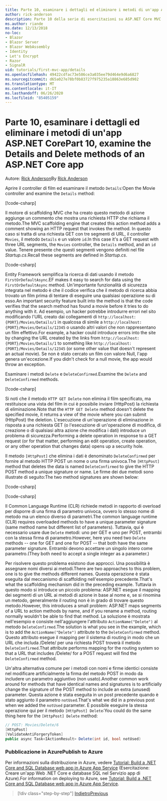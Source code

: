 ```yaml
---
title: Parte 10, esaminare i dettagli ed eliminare i metodi di un'app ASP.NET Core
author: rick-anderson
description: Parte 10 della serie di esercitazioni su ASP.NET Core MVC.
ms.author: riande
ms.date: 12/13/2018
no-loc:
- Blazor
- Blazor Server
- Blazor WebAssembly
- Identity
- Let's Encrypt
- Razor
- SignalR
uid: tutorials/first-mvc-app/details
ms.openlocfilehash: 49422cdfac73e586ce3a035ee79d464e9d6a6827
ms.sourcegitcommit: d65a027e78bf0b83727f975235a18863e685d902
ms.translationtype: MT
ms.contentlocale: it-IT
ms.lasthandoff: 06/26/2020
ms.locfileid: "85405159"
---
```

# <a name="part-10-examine-the-details-and-delete-methods-of-an-aspnet-core-app"></a><span data-ttu-id="db9de-103">Parte 10, esaminare i dettagli ed eliminare i metodi di un'app ASP.NET Core</span><span class="sxs-lookup"><span data-stu-id="db9de-103">Part 10, examine the Details and Delete methods of an ASP.NET Core app</span></span>

<span data-ttu-id="db9de-104">Autore: [Rick Anderson](https://twitter.com/RickAndMSFT)</span><span class="sxs-lookup"><span data-stu-id="db9de-104">By [Rick Anderson](https://twitter.com/RickAndMSFT)</span></span>

<span data-ttu-id="db9de-105">Aprire il controller di film ed esaminare il metodo `Details`:</span><span class="sxs-lookup"><span data-stu-id="db9de-105">Open the Movie controller and examine the `Details` method:</span></span>

[!code-csharp[](start-mvc/sample/MvcMovie22/Controllers/MoviesController.cs?name=snippet_details)]

<span data-ttu-id="db9de-106">Il motore di scaffolding MVC che ha creato questo metodo di azione aggiunge un commento che mostra una richiesta HTTP che richiama il metodo.</span><span class="sxs-lookup"><span data-stu-id="db9de-106">The MVC scaffolding engine that created this action method adds a comment showing an HTTP request that invokes the method.</span></span> <span data-ttu-id="db9de-107">In questo caso si tratta di una richiesta GET con tre segmenti di URL, il controller `Movies`, il metodo `Details` e un valore `id`.</span><span class="sxs-lookup"><span data-stu-id="db9de-107">In this case it's a GET request with three URL segments, the `Movies` controller, the `Details` method, and an `id` value.</span></span> <span data-ttu-id="db9de-108">Tenere presente che questi segmenti vengono definiti nel file *Startup.cs*.</span><span class="sxs-lookup"><span data-stu-id="db9de-108">Recall these segments are defined in *Startup.cs*.</span></span>

[!code-csharp[](start-mvc/sample/MvcMovie3/Startup.cs?highlight=5&name=snippet_1)]

<span data-ttu-id="db9de-109">Entity Framework semplifica la ricerca di dati usando il metodo `FirstOrDefaultAsync`.</span><span class="sxs-lookup"><span data-stu-id="db9de-109">EF makes it easy to search for data using the `FirstOrDefaultAsync` method.</span></span> <span data-ttu-id="db9de-110">Un'importante funzionalità di sicurezza integrata nel metodo è che il codice verifica che il metodo di ricerca abbia trovato un film prima di tentare di eseguire una qualsiasi operazione su di esso.</span><span class="sxs-lookup"><span data-stu-id="db9de-110">An important security feature built into the method is that the code verifies that the search method has found a movie before it tries to do anything with it.</span></span> <span data-ttu-id="db9de-111">Ad esempio, un hacker potrebbe introdurre errori nel sito modificando l'URL creato dai collegamenti di `http://localhost:{PORT}/Movies/Details/1` in qualcosa di simile a `http://localhost:{PORT}/Movies/Details/12345` o usando altri valori che non rappresentano un film effettivo.</span><span class="sxs-lookup"><span data-stu-id="db9de-111">For example, a hacker could introduce errors into the site by changing the URL created by the links from `http://localhost:{PORT}/Movies/Details/1` to something like  `http://localhost:{PORT}/Movies/Details/12345` (or some other value that doesn't represent an actual movie).</span></span> <span data-ttu-id="db9de-112">Se non è stato cercato un film con valore Null, l'app genera un'eccezione.</span><span class="sxs-lookup"><span data-stu-id="db9de-112">If you didn't check for a null movie, the app would throw an exception.</span></span>

<span data-ttu-id="db9de-113">Esaminare i metodi `Delete` e `DeleteConfirmed`.</span><span class="sxs-lookup"><span data-stu-id="db9de-113">Examine the `Delete` and `DeleteConfirmed` methods.</span></span>

[!code-csharp[](start-mvc/sample/MvcMovie22/Controllers/MoviesController.cs?name=snippet_delete)]

<span data-ttu-id="db9de-114">Si noti che il metodo `HTTP GET Delete` non elimina il film specificato, ma restituisce una vista del film in cui è possibile inviare (HttpPost) la richiesta di eliminazione.</span><span class="sxs-lookup"><span data-stu-id="db9de-114">Note that the `HTTP GET Delete` method doesn't delete the specified movie, it returns a view of the movie where you can submit (HttpPost) the deletion.</span></span> <span data-ttu-id="db9de-115">L'esecuzione di un'operazione di eliminazione in risposta a una richiesta GET (o l'esecuzione di un'operazione di modifica, di creazione o di qualsiasi altra azione che modifica i dati) introduce un problema di sicurezza.</span><span class="sxs-lookup"><span data-stu-id="db9de-115">Performing a delete operation in response to a GET request (or for that matter, performing an edit operation, create operation, or any other operation that changes data) opens up a security hole.</span></span>

<span data-ttu-id="db9de-116">Il metodo `[HttpPost]` che elimina i dati è denominato `DeleteConfirmed` per fornire al metodo HTTP POST un nome o una firma univoca.</span><span class="sxs-lookup"><span data-stu-id="db9de-116">The `[HttpPost]` method that deletes the data is named `DeleteConfirmed` to give the HTTP POST method a unique signature or name.</span></span> <span data-ttu-id="db9de-117">Le firme dei due metodi sono illustrate di seguito:</span><span class="sxs-lookup"><span data-stu-id="db9de-117">The two method signatures are shown below:</span></span>

[!code-csharp[](start-mvc/sample/MvcMovie/Controllers/MoviesController.cs?name=snippet_delete2)]

[!code-csharp[](start-mvc/sample/MvcMovie/Controllers/MoviesController.cs?name=snippet_delete3)]

<span data-ttu-id="db9de-118">Il Common Language Runtime (CLR) richiede metodi in rapporto di overload per disporre di una firma di parametro univoca, ovvero lo stesso nome di metodo ma un elenco diverso di parametri.</span><span class="sxs-lookup"><span data-stu-id="db9de-118">The common language runtime (CLR) requires overloaded methods to have a unique parameter signature (same method name but different list of parameters).</span></span> <span data-ttu-id="db9de-119">Tuttavia, qui è necessario usare due `Delete` metodi: uno per GET e uno per POST, entrambi con la stessa firma di parametro.</span><span class="sxs-lookup"><span data-stu-id="db9de-119">However, here you need two `Delete` methods -- one for GET and one for POST -- that both have the same parameter signature.</span></span> <span data-ttu-id="db9de-120">Entrambi devono accettare un singolo intero come parametro.</span><span class="sxs-lookup"><span data-stu-id="db9de-120">(They both need to accept a single integer as a parameter.)</span></span>

<span data-ttu-id="db9de-121">Per risolvere questo problema esistono due approcci. Una possibilità è assegnare nomi diversi ai metodi.</span><span class="sxs-lookup"><span data-stu-id="db9de-121">There are two approaches to this problem, one is to give the methods different names.</span></span> <span data-ttu-id="db9de-122">Questa operazione è stata eseguita dal meccanismo di scaffolding nell'esempio precedente.</span><span class="sxs-lookup"><span data-stu-id="db9de-122">That's what the scaffolding mechanism did in the preceding example.</span></span> <span data-ttu-id="db9de-123">Tuttavia in questo modo si introduce un piccolo problema: ASP.NET esegue il mapping dei segmenti di un URL ai metodi di azione in base al nome e, se si rinomina un metodo, generalmente il routing non è in grado di trovare questo metodo.</span><span class="sxs-lookup"><span data-stu-id="db9de-123">However, this introduces a small problem: ASP.NET maps segments of a URL to action methods by name, and if you rename a method, routing normally wouldn't be able to find that method.</span></span> <span data-ttu-id="db9de-124">La soluzione è mostrata nell'esempio e consiste nell'aggiungere l'attributo `ActionName("Delete")` al metodo `DeleteConfirmed`.</span><span class="sxs-lookup"><span data-stu-id="db9de-124">The solution is what you see in the example, which is to add the `ActionName("Delete")` attribute to the `DeleteConfirmed` method.</span></span> <span data-ttu-id="db9de-125">Questo attributo esegue il mapping per il sistema di routing in modo che un URL che includa /Delete/ per una richiesta POST troverà il metodo `DeleteConfirmed`.</span><span class="sxs-lookup"><span data-stu-id="db9de-125">That attribute performs mapping for the routing system so that a URL that includes /Delete/ for a POST request will find the `DeleteConfirmed` method.</span></span>

<span data-ttu-id="db9de-126">Un'altra alternativa comune per i metodi con nomi e firme identici consiste nel modificare artificialmente la firma del metodo POST in modo da includere un parametro aggiuntivo (non usato).</span><span class="sxs-lookup"><span data-stu-id="db9de-126">Another common work around for methods that have identical names and signatures is to artificially change the signature of the POST method to include an extra (unused) parameter.</span></span> <span data-ttu-id="db9de-127">Questa azione è stata eseguita in un post precedente quando è stato aggiunto il parametro `notUsed`.</span><span class="sxs-lookup"><span data-stu-id="db9de-127">That's what we did in a previous post when we added the `notUsed` parameter.</span></span> <span data-ttu-id="db9de-128">È possibile eseguire la stessa operazione qui per il metodo `[HttpPost] Delete`:</span><span class="sxs-lookup"><span data-stu-id="db9de-128">You could do the same thing here for the `[HttpPost] Delete` method:</span></span>

```csharp
// POST: Movies/Delete/6
[HttpPost]
[ValidateAntiForgeryToken]
public async Task<IActionResult> Delete(int id, bool notUsed)
```

### <a name="publish-to-azure"></a><span data-ttu-id="db9de-129">Pubblicazione in Azure</span><span class="sxs-lookup"><span data-stu-id="db9de-129">Publish to Azure</span></span>

<span data-ttu-id="db9de-130">Per informazioni sulla distribuzione in Azure, vedere [Tutorial: Build a .NET Core and SQL Database web app in Azure App Service](/azure/app-service/app-service-web-tutorial-dotnetcore-sqldb) (Esercitazione: Creare un'app Web .NET Core e database SQL nel Servizio app di Azure).</span><span class="sxs-lookup"><span data-stu-id="db9de-130">For information on deploying to Azure, see [Tutorial: Build a .NET Core and SQL Database web app in Azure App Service](/azure/app-service/app-service-web-tutorial-dotnetcore-sqldb).</span></span>

> [!div class="step-by-step"]
> [<span data-ttu-id="db9de-131">Indietro</span><span class="sxs-lookup"><span data-stu-id="db9de-131">Previous</span></span>](validation.md)
